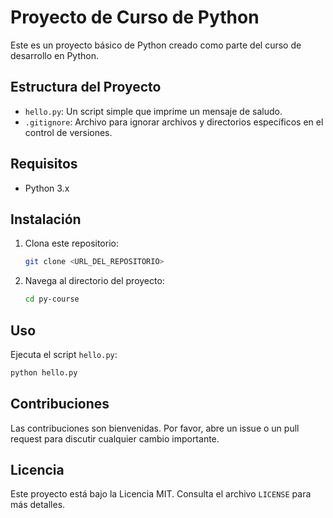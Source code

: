 # Proyecto de Curso de Python

Este es un proyecto básico de Python creado como parte del curso de desarrollo en Python.

## Estructura del Proyecto

- `hello.py`: Un script simple que imprime un mensaje de saludo.
- `.gitignore`: Archivo para ignorar archivos y directorios específicos en el control de versiones.

## Requisitos

- Python 3.x

## Instalación

1. Clona este repositorio:
   ```bash
   git clone <URL_DEL_REPOSITORIO>
   ```
2. Navega al directorio del proyecto:
   ```bash
   cd py-course
   ```

## Uso

Ejecuta el script `hello.py`:

```bash
python hello.py
```

## Contribuciones

Las contribuciones son bienvenidas. Por favor, abre un issue o un pull request para discutir cualquier cambio importante.

## Licencia

Este proyecto está bajo la Licencia MIT. Consulta el archivo `LICENSE` para más detalles.
